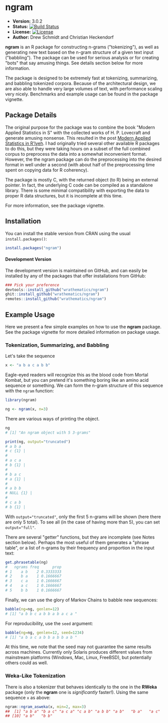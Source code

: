 # ngram

* **Version:** 3.0.2
* **Status:** [![Build Status](https://travis-ci.org/wrathematics/ngram.png)](https://travis-ci.org/wrathematics/ngram)
* **License:** [![License](http://img.shields.io/badge/license-BSD%202--Clause-orange.svg?style=flat)](http://opensource.org/licenses/BSD-2-Clause)
* **Author:** Drew Schmidt and Christian Heckendorf


**ngram** is an R package for constructing n-grams ("tokenizing"), as well as generating new text based on the n-gram structure of a given text input ("babbling").  The package can be used for serious analysis or for creating "bots" that say amusing things.  See details section below for more information.

The package is designed to be extremely fast at tokenizing, summarizing, and babbling tokenized corpora.  Because of the architectural design, we are also able to handle very large volumes of text, with performance scaling very nicely.  Benchmarks and example usage can be found in the package vignette.



## Package Details

The original purpose for the package was to combine the book "Modern Applied Statistics in S" with the collected works of H. P. Lovecraft and generate amusing nonsense.  This resulted in the post [Modern Applied Statistics in R'lyeh](http://librestats.com/2014/07/01/modern-applied-statistics-in-rlyeh/).  I had originally tried several other available R packages to do this, but they were taking hours on a subset of the full combined corpus to preprocess the data into a somewhat inconvenient format.  However, the the ngram package can do the preprocessing into the desired format in well under a second (with about half of the preprocessing time spent on copying data for R coherency).

The package is mostly C, with the returned object (to R) being an external pointer.  In fact, the underlying C code can be compiled as a standalone library.  There is some minimal compatibility with exporting the data to proper R data structures, but it is incomplete at this time.

For more information, see the package vignette.



## Installation

You can install the stable version from CRAN using the usual `install.packages()`:

```r
install.packages("ngram")
```

#### Development Version
The development version is maintained on GitHub, and can easily be installed by any of the packages that offer installations from GitHub:

```r
### Pick your preference
devtools::install_github("wrathematics/ngram")
ghit::install_github("wrathematics/ngram")
remotes::install_github("wrathematics/ngram")
```



## Example Usage

Here we present a few simple examples on how to use the **ngram** package.  See the package vignette for more detailed information on package usage.


### Tokenization, Summarizing, and Babbling

Let's take the sequence

```r
x <- "a b a c a b b"
```

Eagle-eyed readers will recognize this as the blood code from Mortal Kombat, but you can pretend it's something boring like an amino acid sequence or something.  We can form the n-gram structure of this sequence with the `ngram` function:

```r
library(ngram)

ng <- ngram(x, n=3)
```

There are various ways of printing the object.

```r
ng
# [1] "An ngram object with 5 3-grams"

print(ng, output="truncated")
# a b a 
# c {1} | 
# 
# a c a 
# b {1} | 
# 
# b a c 
# a {1} | 
# 
# a b b 
# NULL {1} | 
# 
# c a b 
# b {1} | 
```

With `output="truncated"`, only the first 5 n-grams will be shown (here there are only 5 total).  To see all (in the case of having more than 5), you can set `output="full"`.

There are several "getter" functions, but they are incomplete (see Notes section below).  Perhaps the most useful of them generates a "phrase table", or a list of n-grams by their frequency and proportion in the input text:

```r
get.phrasetable(ng)
#   ngrams freq      prop
# 1    a b    2 0.3333333
# 2    b a    1 0.1666667
# 3    c a    1 0.1666667
# 4    a c    1 0.1666667
# 5    b b    1 0.1666667
```

Finally, we can use the glory of Markov Chains to babble new sequences:

```r
babble(ng=ng, genlen=12)
# [1] "a b b c a b b a b a c a "
```

For reproducibility, use the `seed` argument:

```r
babble(ng=ng, genlen=12, seed=1234)
# [1] "a b a c a b b a b b a b "
```

At this time, we note that the seed may not guarantee the same results across machines. Currently only Solaris produces different values from mainstream platforms (Windows, Mac, Linux, FreeBSD), but potentially others could as well.


### Weka-Like Tokenization

There is also a tokenizer that behaves identically to the one in the **RWeka** package (only the **ngram** one is *significantly* faster!).  Using the same sequence `x` as above:

```r
ngram::ngram_asweka(x, min=2, max=3)
##  [1] "a b a" "b a c" "a c a" "c a b" "a b b" "a b"   "b a"   "a c"   "c a"  
## [10] "a b"   "b b"
```
